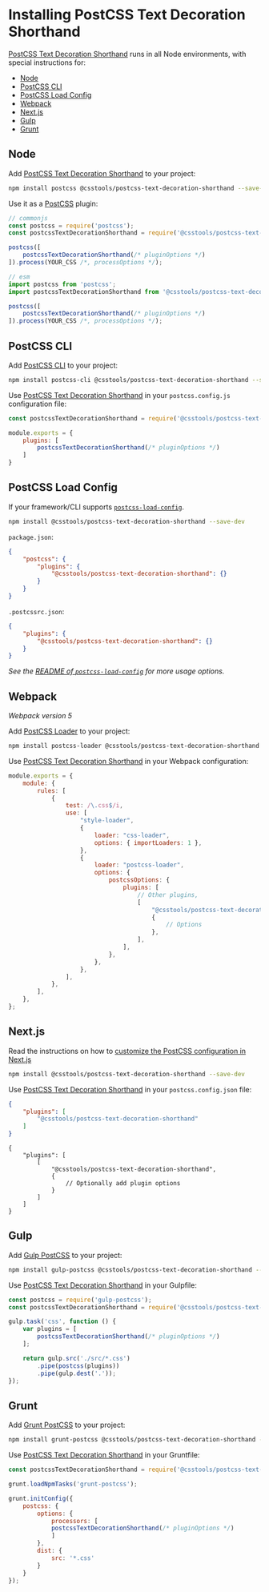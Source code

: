 # Installing PostCSS Text Decoration Shorthand

[PostCSS Text Decoration Shorthand] runs in all Node environments, with special instructions for:

- [Node](#node)
- [PostCSS CLI](#postcss-cli)
- [PostCSS Load Config](#postcss-load-config)
- [Webpack](#webpack)
- [Next.js](#nextjs)
- [Gulp](#gulp)
- [Grunt](#grunt)



## Node

Add [PostCSS Text Decoration Shorthand] to your project:

```bash
npm install postcss @csstools/postcss-text-decoration-shorthand --save-dev
```

Use it as a [PostCSS] plugin:

```js
// commonjs
const postcss = require('postcss');
const postcssTextDecorationShorthand = require('@csstools/postcss-text-decoration-shorthand');

postcss([
	postcssTextDecorationShorthand(/* pluginOptions */)
]).process(YOUR_CSS /*, processOptions */);
```

```js
// esm
import postcss from 'postcss';
import postcssTextDecorationShorthand from '@csstools/postcss-text-decoration-shorthand';

postcss([
	postcssTextDecorationShorthand(/* pluginOptions */)
]).process(YOUR_CSS /*, processOptions */);
```

## PostCSS CLI

Add [PostCSS CLI] to your project:

```bash
npm install postcss-cli @csstools/postcss-text-decoration-shorthand --save-dev
```

Use [PostCSS Text Decoration Shorthand] in your `postcss.config.js` configuration file:

```js
const postcssTextDecorationShorthand = require('@csstools/postcss-text-decoration-shorthand');

module.exports = {
	plugins: [
		postcssTextDecorationShorthand(/* pluginOptions */)
	]
}
```

## PostCSS Load Config

If your framework/CLI supports [`postcss-load-config`](https://github.com/postcss/postcss-load-config).

```bash
npm install @csstools/postcss-text-decoration-shorthand --save-dev
```

`package.json`:

```json
{
	"postcss": {
		"plugins": {
			"@csstools/postcss-text-decoration-shorthand": {}
		}
	}
}
```

`.postcssrc.json`:

```json
{
	"plugins": {
		"@csstools/postcss-text-decoration-shorthand": {}
	}
}
```

_See the [README of `postcss-load-config`](https://github.com/postcss/postcss-load-config#usage) for more usage options._

## Webpack

_Webpack version 5_

Add [PostCSS Loader] to your project:

```bash
npm install postcss-loader @csstools/postcss-text-decoration-shorthand --save-dev
```

Use [PostCSS Text Decoration Shorthand] in your Webpack configuration:

```js
module.exports = {
	module: {
		rules: [
			{
				test: /\.css$/i,
				use: [
					"style-loader",
					{
						loader: "css-loader",
						options: { importLoaders: 1 },
					},
					{
						loader: "postcss-loader",
						options: {
							postcssOptions: {
								plugins: [
									// Other plugins,
									[
										"@csstools/postcss-text-decoration-shorthand",
										{
											// Options
										},
									],
								],
							},
						},
					},
				],
			},
		],
	},
};
```

## Next.js

Read the instructions on how to [customize the PostCSS configuration in Next.js](https://nextjs.org/docs/advanced-features/customizing-postcss-config)

```bash
npm install @csstools/postcss-text-decoration-shorthand --save-dev
```

Use [PostCSS Text Decoration Shorthand] in your `postcss.config.json` file:

```json
{
	"plugins": [
		"@csstools/postcss-text-decoration-shorthand"
	]
}
```

```json5
{
	"plugins": [
		[
			"@csstools/postcss-text-decoration-shorthand",
			{
				// Optionally add plugin options
			}
		]
	]
}
```

## Gulp

Add [Gulp PostCSS] to your project:

```bash
npm install gulp-postcss @csstools/postcss-text-decoration-shorthand --save-dev
```

Use [PostCSS Text Decoration Shorthand] in your Gulpfile:

```js
const postcss = require('gulp-postcss');
const postcssTextDecorationShorthand = require('@csstools/postcss-text-decoration-shorthand');

gulp.task('css', function () {
	var plugins = [
		postcssTextDecorationShorthand(/* pluginOptions */)
	];

	return gulp.src('./src/*.css')
		.pipe(postcss(plugins))
		.pipe(gulp.dest('.'));
});
```

## Grunt

Add [Grunt PostCSS] to your project:

```bash
npm install grunt-postcss @csstools/postcss-text-decoration-shorthand --save-dev
```

Use [PostCSS Text Decoration Shorthand] in your Gruntfile:

```js
const postcssTextDecorationShorthand = require('@csstools/postcss-text-decoration-shorthand');

grunt.loadNpmTasks('grunt-postcss');

grunt.initConfig({
	postcss: {
		options: {
			processors: [
			postcssTextDecorationShorthand(/* pluginOptions */)
			]
		},
		dist: {
			src: '*.css'
		}
	}
});
```

[Gulp PostCSS]: https://github.com/postcss/gulp-postcss
[Grunt PostCSS]: https://github.com/nDmitry/grunt-postcss
[PostCSS]: https://github.com/postcss/postcss
[PostCSS CLI]: https://github.com/postcss/postcss-cli
[PostCSS Loader]: https://github.com/postcss/postcss-loader
[PostCSS Text Decoration Shorthand]: https://github.com/csstools/postcss-plugins/tree/main/plugins/postcss-text-decoration-shorthand
[Next.js]: https://nextjs.org
